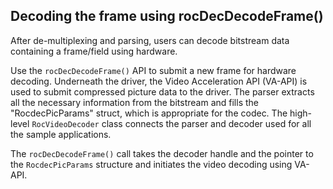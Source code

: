 ## Decoding the frame using rocDecDecodeFrame()

After de-multiplexing and parsing, users can decode bitstream data containing a frame/field using hardware. 

Use the `rocDecDecodeFrame()` API to submit a new frame for hardware decoding. Underneath the driver, the Video Acceleration API (VA-API) is used to submit compressed picture data to the driver. The parser extracts all the necessary information from the bitstream and fills the "RocdecPicParams" struct, which is appropriate for the codec. The high-level `RocVideoDecoder` class connects the parser and decoder used for all the sample applications.

The `rocDecDecodeFrame()` call takes the decoder handle and the pointer to the `RocdecPicParams` structure and initiates the video decoding using VA-API.

